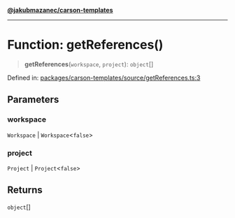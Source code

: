 [**@jakubmazanec/carson-templates**](../README.md)

---

# Function: getReferences()

> **getReferences**(`workspace`, `project`): `object`[]

Defined in:
[packages/carson-templates/source/getReferences.ts:3](https://github.com/jakubmazanec/tools/blob/b189bd808f93a39eacbf7e401a82a754c5ce3b63/packages/carson-templates/source/getReferences.ts#L3)

## Parameters

### workspace

`Workspace` | `Workspace`\<`false`\>

### project

`Project` | `Project`\<`false`\>

## Returns

`object`[]
